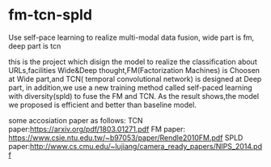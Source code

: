# fm-tcn-spld
Use self-pace learning to realize multi-modal data fusion, wide part is fm, deep part is tcn

this is the project which disign the model to realize the classification about URLs,facilities Wide&Deep thought,FM(Factorization Machines) is Choosen at Wide part,and TCN( temporal convolutional network) is designed at Deep part, in addition,we use a new training method called self-paced learning with diversity(spld) to fuse the FM and TCN. As the result shows,the model we proposed is efficient and better than baseline model.

some accosiation paper as follows:
TCN paper:https://arxiv.org/pdf/1803.01271.pdf
FM paper: https://www.csie.ntu.edu.tw/~b97053/paper/Rendle2010FM.pdf
SPLD paper:http://www.cs.cmu.edu/~lujiang/camera_ready_papers/NIPS_2014.pdf
